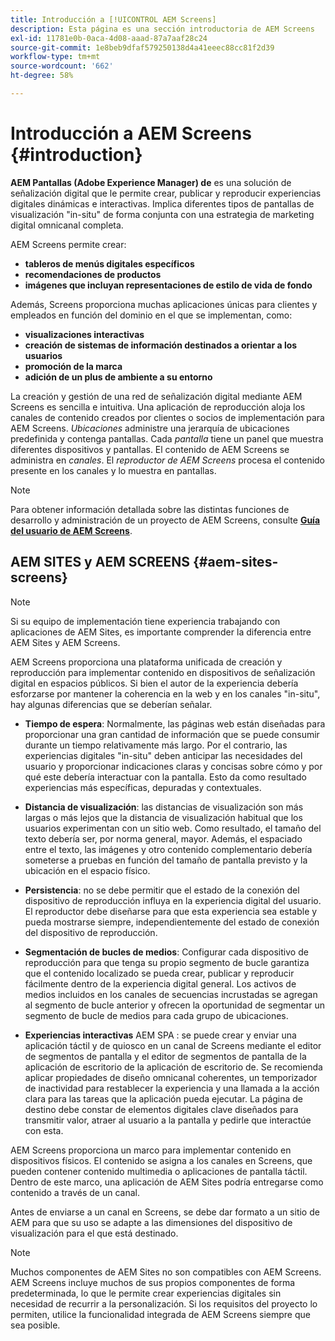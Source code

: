 ```yaml
---
title: Introducción a [!UICONTROL AEM Screens]
description: Esta página es una sección introductoria de AEM Screens
exl-id: 11781e0b-0aca-4d08-aaad-87a7aaf28c24
source-git-commit: 1e8beb9dfaf579250138d4a41eeec88cc81f2d39
workflow-type: tm+mt
source-wordcount: '662'
ht-degree: 58%

---
```


# Introducción a AEM Screens {#introduction}

**AEM Pantallas (Adobe Experience Manager) de** es una solución de señalización digital que le permite crear, publicar y reproducir experiencias digitales dinámicas e interactivas. Implica diferentes tipos de pantallas de visualización &quot;in-situ&quot; de forma conjunta con una estrategia de marketing digital omnicanal completa.

AEM Screens permite crear:

* **tableros de menús digitales específicos**
* **recomendaciones de productos**
* **imágenes que incluyan representaciones de estilo de vida de fondo**

Además, Screens proporciona muchas aplicaciones únicas para clientes y empleados en función del dominio en el que se implementan, como:

* **visualizaciones interactivas**
* **creación de sistemas de información destinados a orientar a los usuarios**
* **promoción de la marca**
* **adición de un plus de ambiente a su entorno**

La creación y gestión de una red de señalización digital mediante AEM Screens es sencilla e intuitiva. Una aplicación de reproducción aloja los canales de contenido creados por clientes o socios de implementación para AEM Screens. *Ubicaciones* administre una jerarquía de ubicaciones predefinida y contenga pantallas. Cada *pantalla* tiene un panel que muestra diferentes dispositivos y pantallas. El contenido de AEM Screens se administra en *canales*. El *reproductor de AEM Screens* procesa el contenido presente en los canales y lo muestra en pantallas.



>[!NOTE]
>
>Para obtener información detallada sobre las distintas funciones de desarrollo y administración de un proyecto de AEM Screens, consulte **[Guía del usuario de AEM Screens](https://experienceleague.adobe.com/en/docs/experience-manager-screens/user-guide/aem-screens-introduction)**.

## AEM SITES y AEM SCREENS {#aem-sites-screens}

>[!NOTE]
>
>Si su equipo de implementación tiene experiencia trabajando con aplicaciones de AEM Sites, es importante comprender la diferencia entre AEM Sites y AEM Screens.

AEM Screens proporciona una plataforma unificada de creación y reproducción para implementar contenido en dispositivos de señalización digital en espacios públicos. Si bien el autor de la experiencia debería esforzarse por mantener la coherencia en la web y en los canales &quot;in-situ&quot;, hay algunas diferencias que se deberían señalar.

* **Tiempo de espera**: Normalmente, las páginas web están diseñadas para proporcionar una gran cantidad de información que se puede consumir durante un tiempo relativamente más largo. Por el contrario, las experiencias digitales &quot;in-situ&quot; deben anticipar las necesidades del usuario y proporcionar indicaciones claras y concisas sobre cómo y por qué este debería interactuar con la pantalla. Esto da como resultado experiencias más específicas, depuradas y contextuales.

* **Distancia de visualización**: las distancias de visualización son más largas o más lejos que la distancia de visualización habitual que los usuarios experimentan con un sitio web. Como resultado, el tamaño del texto debería ser, por norma general, mayor. Además, el espaciado entre el texto, las imágenes y otro contenido complementario debería someterse a pruebas en función del tamaño de pantalla previsto y la ubicación en el espacio físico.

* **Persistencia**: no se debe permitir que el estado de la conexión del dispositivo de reproducción influya en la experiencia digital del usuario. El reproductor debe diseñarse para que esta experiencia sea estable y pueda mostrarse siempre, independientemente del estado de conexión del dispositivo de reproducción.

* **Segmentación de bucles de medios**: Configurar cada dispositivo de reproducción para que tenga su propio segmento de bucle garantiza que el contenido localizado se pueda crear, publicar y reproducir fácilmente dentro de la experiencia digital general. Los activos de medios incluidos en los canales de secuencias incrustadas se agregan al segmento de bucle anterior y ofrecen la oportunidad de segmentar un segmento de bucle de medios para cada grupo de ubicaciones.

* **Experiencias interactivas** AEM SPA : se puede crear y enviar una aplicación táctil y de quiosco en un canal de Screens mediante el editor de segmentos de pantalla y el editor de segmentos de pantalla de la aplicación de escritorio de la aplicación de escritorio de. Se recomienda aplicar propiedades de diseño omnicanal coherentes, un temporizador de inactividad para restablecer la experiencia y una llamada a la acción clara para las tareas que la aplicación pueda ejecutar. La página de destino debe constar de elementos digitales clave diseñados para transmitir valor, atraer al usuario a la pantalla y pedirle que interactúe con esta.

AEM Screens proporciona un marco para implementar contenido en dispositivos físicos. El contenido se asigna a los canales en Screens, que pueden contener contenido multimedia o aplicaciones de pantalla táctil. Dentro de este marco, una aplicación de AEM Sites podría entregarse como contenido a través de un canal.

Antes de enviarse a un canal en Screens, se debe dar formato a un sitio de AEM para que su uso se adapte a las dimensiones del dispositivo de visualización para el que está destinado.

>[!NOTE]
>Muchos componentes de AEM Sites no son compatibles con AEM Screens. AEM Screens incluye muchos de sus propios componentes de forma predeterminada, lo que le permite crear experiencias digitales sin necesidad de recurrir a la personalización. Si los requisitos del proyecto lo permiten, utilice la funcionalidad integrada de AEM Screens siempre que sea posible.
